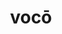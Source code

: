 ---
title: vocō
meaning: to call
ch: [sixteen, f3, f, ss, ss3]
pos: verb
inf: vocāre
secondppstem: voc
infend: āre
conjugation: first
derivatives: vocation, invoke
six: y
---